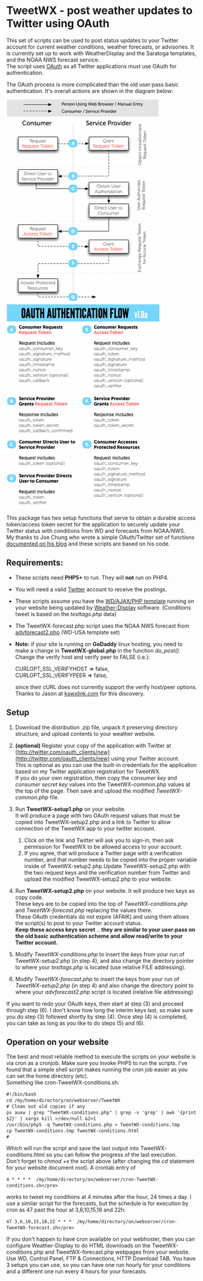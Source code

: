 # TweetWX - post weather updates to Twitter using OAuth

This set of scripts can be used to post status updates to your Twitter account for current weather conditions, weather forecasts, or advisories. It is currently set up to work with WeatherDisplay and the Saratoga templates, and the NOAA NWS forecast service.  
The script uses [OAuth](http://dev.twitter.com/pages/auth#intro) as all Twitter applications must use OAuth for authentication.

The OAuth process is more complicated than the old user:pass basic authentication. It's overall actions are shown in the diagram below:

<img src="./sample-oauth_diagram1.png" alt="OAUTH flow 1">

<img src="./sample-oauth_diagram2.png" alt="OAUTH flow 2">

This package has two setup functions that serve to obtain a durable access token/access token secret for the application to securely update your Twitter status with conditions from WD and forecasts from NOAA/NWS.  
My thanks to Joe Chung who wrote a simple OAuth/Twitter set of functions [documented on his blog](http://nullinfo.wordpress.com/oauth-twitter/) and these scripts are based on his code.

## Requirements:

*   These scripts need **PHP5+** to run. They will **not** run on PHP4.
*   You will need a valid [Twitter](https://twitter.com/) account to receive the postings.
*   These scripts assume you have the [WD/AJAX/PHP template](https://saratoga-weather.org/wxtemplates/index.php) running on your website being updated by [Weather-Display](https://www.weather-display.com/) software. (Conditions tweet is based on the _testtags.php_ data)
*   The TweetWX-forecast.php script uses the NOAA NWS forecast from [advforecast2.php](scripts-carterlake.php#advforecast) (WD-USA template set)
*   **Note:** if your site is running on **GoDaddy** linux hosting, you need to make a change in **TweetWX-global.php** in the function _do_post()_. Change the verify host and verify peer to FALSE (i.e.):  

    CURLOPT_SSL_VERIFYHOST => false,  
    CURLOPT_SSL_VERIFYPEER => false,  

    since their cURL does not currently support the verify host/peer options.  
    Thanks to Jason at [kswxlink.com](http://kswxlink.com/) for this discovery.

## Setup

1.  Download the distribution .zip file, unpack it preserving directory structure, and upload contents to your weather website.
2.  **(optional)** Register your copy of the application with Twitter at [http://twitter.com/oauth_clients/new](http://twitter.com/oauth_clients/new) using your Twitter account.  
    This is optional as you can use the built-in credentials for the application based on my Twitter application registration for TweetWX.  
    If you do your own registration, then copy the _consumer key_ and _consumer secret key_ values into the TweetWX-common.php values at the top of the page. Then save and upload the modified _TweetWX-common.php_ file.
3.  Run **TweetWX-setup1.php** on your website.  
    It will produce a page with two OAuth request values that must be copied into TweetWX-setup2.php and a link to Twitter to allow connection of the TweetWX app to your twitter account.  

    1.  Click on the link and Twitter will ask you to sign-in, then ask permission for TweetWX to be allowed access to your account.
    2.  If you agree, that will produce a Twitter page with a verification number, and that number needs to be copied into the proper variable inside of TweetWX-setup2.php.Update TweetWX-setup2.php with the two request keys and the verification number from Twitter and  
    upload the modified TweetWX-setup2.php to your website.
4.  Run **TweetWX-setup2.php** on your website. It will produce two keys as copy code.  
    These keys are to be copied into the top of _TweetWX-conditions.php_ and _TweetWX-forecast.php_ replacing the values there.  
    These OAuth credentials do not expire (AFAIK) and using them allows the script(s) to post to your Twitter account status.  
    **Keep these access keys secret** .. **they are similar to your user:pass on the old basic authentication scheme and allow read/write to your Twitter account.**
5.  Modify _TweetWX-conditions.php_ to insert the keys from your run of TweetWX-setup2.php (in step 4), and also change the directory pointer to where your _testtags.php_ is located (use relative FILE addressing).
6.  Modify _TweetWX-forecast.php_ to insert the keys from your run of _TweetWX-setup2.php_ (in step 4) and also change the directory point to where your _advforecast2.php_ script is located (relative file addressing)

If you want to redo your OAuth keys, then start at step (3) and proceed through step (6). I don't know how long the interim keys last, so make sure you do step (3) followed shortly by step (4). Once step (4) is completed, you can take as long as you like to do steps (5) and (6).

## Operation on your website

The best and most reliable method to execute the scripts on your website is via cron as a cronjob. Make sure you invoke PHP5 to run the scripts. I've found that a simple shell script makes running the cron job easier as you can set the home directory (etc).  
Something like cron-TweetWX-conditions.sh:

<div class="codebox">

```
#!/bin/bash
cd /my/home/directory/on/webserver/TweetWX
# Clean out old copies if any
ps auxw | grep "TweetWX-conditions.php" | grep -v 'grep' | awk '{print $2}' | xargs kill >/dev/null &2>1
/usr/bin/php5 -q TweetWX-conditions.php > TweetWX-conditions.tmp
cp TweetWX-conditions.tmp TweetWX-conditions.html
#
```

Which will run the script and save the last output into TweetWX-conditions.html so you can follow the progress of the last execution.  
Don't forget to _chmod +x_ the script above (after changing the _cd_ statement for your website document root). A crontab entry of
```
4 * * * *  /my/home/directory/on/webserver/cron-TweetWX-conditions.sh</pre>
```

works to tweet my conditions at 4 minutes after the hour, 24 times a day. I use a similar script for the forecasts, but the schedule is for execution by cron as 47 past the hour at 3,6,10,15,18 and 22h:

```
47 3,6,10,15,18,22 * * *  /my/home/directory/on/webserver/cron-TweetWX-forecast.sh</pre>
```

If you don't happen to have cron available on your webhoster, then you can configure Weather-Display to do HTML downloads on the TweetWX-conditions.php and TweetWX-forecast.php webpages from your website. Use WD, Control Panel, FTP & Connections, HTTP Download TAB. You have 3 setups you can use, so you can have one run hourly for your conditions and a different one run every 4 hours for your forecasts.
